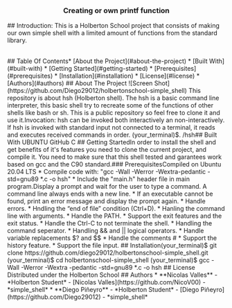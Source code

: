 <br/>
<br/>
<p align="center">
  <h3 align="center">Creating or own printf function</h3>
    <p align="center">
      </p>
      </p>
## Introduction:
      This is a Holberton School project that consists of making our own simple shell with a limited amount of functions from the standard library.
       <br/>
        <br/>
	 </p>
	 </p>
## Table Of Contents* [About the Project](#about-the-project)
	 * [Built With](#built-with)
	* [Getting Started](#getting-started)
	* [Prerequisites](#prerequisites)
	* [Installation](#installation)
	* [License](#license)
	* [Authors](#authors)
## About The Project
	![Screen Shot](https://github.com/Diego29012/holbertonschool-simple_shell)
	This repository is about hsh (Holberton shell). The hsh is a basic command line interpreter, this basic shell try to recreate some of the functions of other shells like bash or sh. This is a public repository so feel free to clone it and use it.Invocation:
	hsh can be invoked both interactively an non-interactively. If hsh is invoked with standard input not connected to a terminal, it reads and executes received commands in order. (your_terminal)$. /hsh## Built With
	UBUNTU
	GitHub
	C
## Getting StartedIn order to install the shell and get benefits of it's features you need to clone the current project, and compile it. You need to make sure that this shell tested and garantees work based on gcc and the C90 standard.### PrerequisitesCompiled on Ubuntu 20.04 LTS
	* Compile code with: "gcc -Wall -Werror -Wextra-pedantic -std=gnu89 *.c -o hsh"
	* Include the "main.h" header file in main program.Display a prompt and wait for the user to type a command. A command line always ends with a new line.
	* If an executable cannot be found, print an error message and display the prompt again.
	* Handle errors.
	* Hndling the “end of file” condition (Ctrl+D).
	* Hanling the command line with arguments.
	* Handle the PATH.
	* Support the exit features and the exit status.
	* Handle the Ctrl-C to not terminate the shell.
	* Handling the command seperator.
	* Handling && and || logical operators.
	* Handle variable replacements $? and $$
	* Handle the comments #
	* Support the history feature.
	* Support the file input.
## Installation(your_terminal)$ git clone https://github.com/diego29012/holbertonschool-simple_shell.git
	(your_terminal)$ cd holbertonschool-simple_shell
	(your_terminal)$ gcc -Wall -Werror -Wextra -pedantic -std=gnu89 *.c -o hsh
## License
	Distributed under the Holberton School
## Authors
	* **Nicolas Valles** - *Holberton Student* - [Nicolas Valles](https://github.com/NicoV00) - *simple_shell*
	* **Diego Piñeyro** - *Holberton Student* - [Diego Piñeyro](https://github.com/Diego29012) - *simple_shell*

